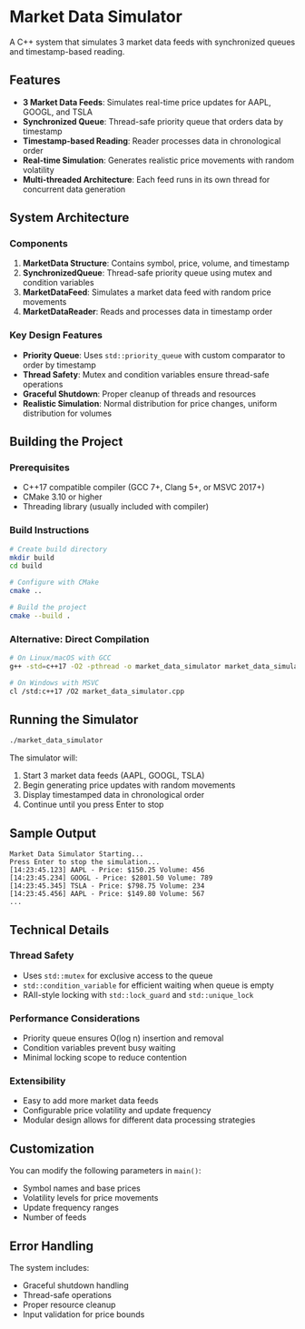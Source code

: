 # Market Data Simulator

A C++ system that simulates 3 market data feeds with synchronized queues and timestamp-based reading.

## Features

- **3 Market Data Feeds**: Simulates real-time price updates for AAPL, GOOGL, and TSLA
- **Synchronized Queue**: Thread-safe priority queue that orders data by timestamp
- **Timestamp-based Reading**: Reader processes data in chronological order
- **Real-time Simulation**: Generates realistic price movements with random volatility
- **Multi-threaded Architecture**: Each feed runs in its own thread for concurrent data generation

## System Architecture

### Components

1. **MarketData Structure**: Contains symbol, price, volume, and timestamp
2. **SynchronizedQueue**: Thread-safe priority queue using mutex and condition variables
3. **MarketDataFeed**: Simulates a market data feed with random price movements
4. **MarketDataReader**: Reads and processes data in timestamp order

### Key Design Features

- **Priority Queue**: Uses `std::priority_queue` with custom comparator to order by timestamp
- **Thread Safety**: Mutex and condition variables ensure thread-safe operations
- **Graceful Shutdown**: Proper cleanup of threads and resources
- **Realistic Simulation**: Normal distribution for price changes, uniform distribution for volumes

## Building the Project

### Prerequisites

- C++17 compatible compiler (GCC 7+, Clang 5+, or MSVC 2017+)
- CMake 3.10 or higher
- Threading library (usually included with compiler)

### Build Instructions

```bash
# Create build directory
mkdir build
cd build

# Configure with CMake
cmake ..

# Build the project
cmake --build .
```

### Alternative: Direct Compilation

```bash
# On Linux/macOS with GCC
g++ -std=c++17 -O2 -pthread -o market_data_simulator market_data_simulator.cpp

# On Windows with MSVC
cl /std:c++17 /O2 market_data_simulator.cpp
```

## Running the Simulator

```bash
./market_data_simulator
```

The simulator will:
1. Start 3 market data feeds (AAPL, GOOGL, TSLA)
2. Begin generating price updates with random movements
3. Display timestamped data in chronological order
4. Continue until you press Enter to stop

## Sample Output

```
Market Data Simulator Starting...
Press Enter to stop the simulation...
[14:23:45.123] AAPL - Price: $150.25 Volume: 456
[14:23:45.234] GOOGL - Price: $2801.50 Volume: 789
[14:23:45.345] TSLA - Price: $798.75 Volume: 234
[14:23:45.456] AAPL - Price: $149.80 Volume: 567
...
```

## Technical Details

### Thread Safety
- Uses `std::mutex` for exclusive access to the queue
- `std::condition_variable` for efficient waiting when queue is empty
- RAII-style locking with `std::lock_guard` and `std::unique_lock`

### Performance Considerations
- Priority queue ensures O(log n) insertion and removal
- Condition variables prevent busy waiting
- Minimal locking scope to reduce contention

### Extensibility
- Easy to add more market data feeds
- Configurable price volatility and update frequency
- Modular design allows for different data processing strategies

## Customization

You can modify the following parameters in `main()`:
- Symbol names and base prices
- Volatility levels for price movements
- Update frequency ranges
- Number of feeds

## Error Handling

The system includes:
- Graceful shutdown handling
- Thread-safe operations
- Proper resource cleanup
- Input validation for price bounds 